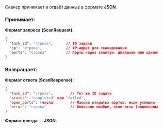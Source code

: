 Сканер принимает и отдаёт данные в формате **JSON**.

### Принимает:

**Формат запроса (ScanRequest):**
```json
{
  "task_id": "строка",      // ID задачи
  "ip": "строка",           // IP-адрес для сканирования
  "ports": "строка"         // Порты через запятую, диапазон или одиночный порт: "80", "22,80,443", "20-25"
}
```

### Возвращает:

**Формат ответа (ScanResponse):**
```json
{
  "task_id": "строка",        // Тот же ID задачи
  "status": "completed" или "failed",
  "open_ports": [числа],      // Массив открытых портов, если успешно
  "error": "строка"           // Описание ошибки, если есть (опционально)
}
```

**Формат всегда — JSON.**

